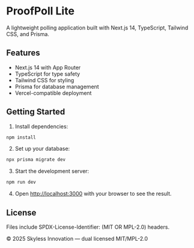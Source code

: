 # ProofPoll Lite

A lightweight polling application built with Next.js 14, TypeScript, Tailwind CSS, and Prisma.

## Features

- Next.js 14 with App Router
- TypeScript for type safety
- Tailwind CSS for styling
- Prisma for database management
- Vercel-compatible deployment

## Getting Started

1. Install dependencies:
```bash
npm install
```

2. Set up your database:
```bash
npx prisma migrate dev
```

3. Start the development server:
```bash
npm run dev
```

4. Open [http://localhost:3000](http://localhost:3000) with your browser to see the result.

## License

Files include SPDX-License-Identifier: (MIT OR MPL-2.0) headers.

© 2025 Skyless Innovation — dual licensed MIT/MPL-2.0
